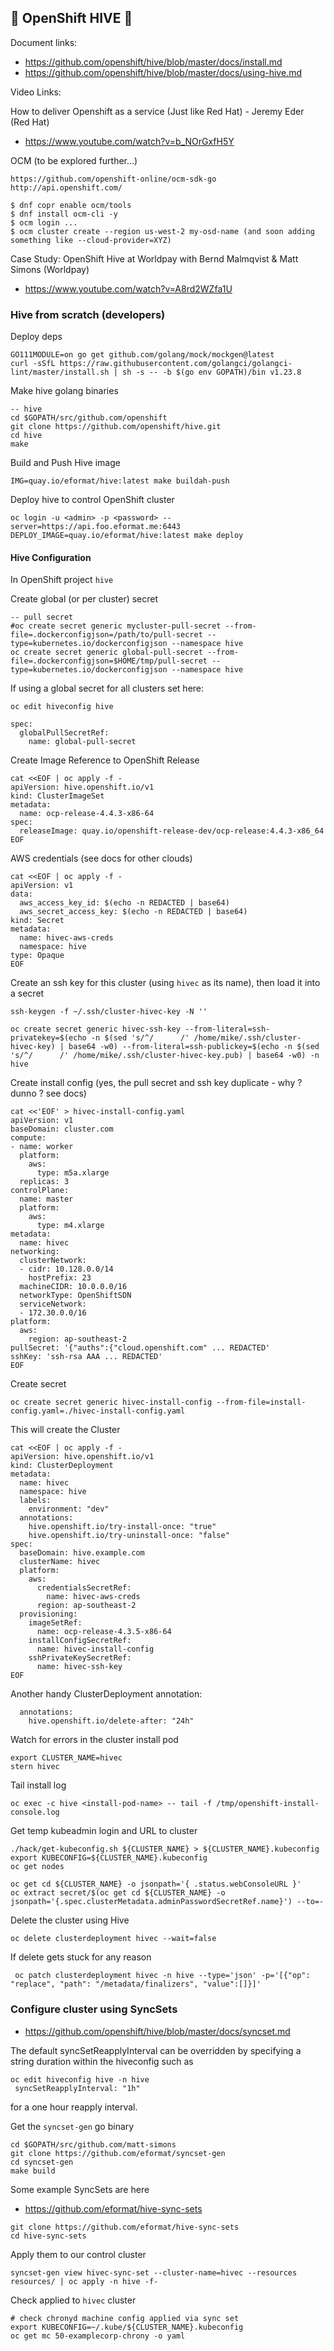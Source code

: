 ## 🐝 OpenShift HIVE 🐝

Document links:

- https://github.com/openshift/hive/blob/master/docs/install.md
- https://github.com/openshift/hive/blob/master/docs/using-hive.md

Video Links:

How to deliver Openshift as a service (Just like Red Hat) - Jeremy Eder (Red Hat)
- https://www.youtube.com/watch?v=b_NOrGxfH5Y

OCM (to be explored further...)
```
https://github.com/openshift-online/ocm-sdk-go
http://api.openshift.com/

$ dnf copr enable ocm/tools
$ dnf install ocm-cli -y
$ ocm login ...
$ ocm cluster create --region us-west-2 my-osd-name (and soon adding something like --cloud-provider=XYZ)
```

Case Study: OpenShift Hive at Worldpay with Bernd Malmqvist & Matt Simons (Worldpay)
- https://www.youtube.com/watch?v=A8rd2WZfa1U

### Hive from scratch (developers)

Deploy deps
```
GO111MODULE=on go get github.com/golang/mock/mockgen@latest
curl -sSfL https://raw.githubusercontent.com/golangci/golangci-lint/master/install.sh | sh -s -- -b $(go env GOPATH)/bin v1.23.8
```

Make hive golang binaries
```
-- hive
cd $GOPATH/src/github.com/openshift
git clone https://github.com/openshift/hive.git
cd hive
make
```

Build and Push Hive image
```
IMG=quay.io/eformat/hive:latest make buildah-push
```

Deploy hive to control OpenShift cluster
```
oc login -u <admin> -p <password> --server=https://api.foo.eformat.me:6443
DEPLOY_IMAGE=quay.io/eformat/hive:latest make deploy
```

#### Hive Configuration

In OpenShift project `hive`

Create global (or per cluster) secret
```
-- pull secret
#oc create secret generic mycluster-pull-secret --from-file=.dockerconfigjson=/path/to/pull-secret --type=kubernetes.io/dockerconfigjson --namespace hive
oc create secret generic global-pull-secret --from-file=.dockerconfigjson=$HOME/tmp/pull-secret --type=kubernetes.io/dockerconfigjson --namespace hive
```

If using a global secret for all clusters set here:
```
oc edit hiveconfig hive

spec:
  globalPullSecretRef:
    name: global-pull-secret
```

Create Image Reference to OpenShift Release
```
cat <<EOF | oc apply -f -
apiVersion: hive.openshift.io/v1
kind: ClusterImageSet
metadata:
  name: ocp-release-4.4.3-x86-64
spec:
  releaseImage: quay.io/openshift-release-dev/ocp-release:4.4.3-x86_64
EOF
```

AWS credentials (see docs for other clouds)
```
cat <<EOF | oc apply -f -
apiVersion: v1
data:
  aws_access_key_id: $(echo -n REDACTED | base64)
  aws_secret_access_key: $(echo -n REDACTED | base64)
kind: Secret
metadata:
  name: hivec-aws-creds
  namespace: hive
type: Opaque
EOF
```

Create an ssh key for this cluster (using `hivec` as its name), then load it into a secret
```
ssh-keygen -f ~/.ssh/cluster-hivec-key -N ''

oc create secret generic hivec-ssh-key --from-literal=ssh-privatekey=$(echo -n $(sed 's/^/      /' /home/mike/.ssh/cluster-hivec-key) | base64 -w0) --from-literal=ssh-publickey=$(echo -n $(sed 's/^/      /' /home/mike/.ssh/cluster-hivec-key.pub) | base64 -w0) -n hive
```

Create install config (yes, the pull secret and ssh key duplicate - why ? dunno ? see docs)
```
cat <<'EOF' > hivec-install-config.yaml
apiVersion: v1
baseDomain: cluster.com
compute:
- name: worker
  platform:
    aws:
      type: m5a.xlarge
  replicas: 3
controlPlane:
  name: master
  platform:
    aws:
      type: m4.xlarge
metadata:
  name: hivec
networking:
  clusterNetwork:
  - cidr: 10.128.0.0/14
    hostPrefix: 23
  machineCIDR: 10.0.0.0/16
  networkType: OpenShiftSDN
  serviceNetwork:
  - 172.30.0.0/16  
platform:
  aws:
    region: ap-southeast-2
pullSecret: '{"auths":{"cloud.openshift.com" ... REDACTED'
sshKey: 'ssh-rsa AAA ... REDACTED'
EOF
```

Create secret
```
oc create secret generic hivec-install-config --from-file=install-config.yaml=./hivec-install-config.yaml
```

This will create the Cluster
```
cat <<EOF | oc apply -f -
apiVersion: hive.openshift.io/v1
kind: ClusterDeployment
metadata:
  name: hivec
  namespace: hive
  labels:
    environment: "dev"
  annotations:
    hive.openshift.io/try-install-once: "true"
    hive.openshift.io/try-uninstall-once: "false"  
spec:
  baseDomain: hive.example.com
  clusterName: hivec
  platform:
    aws:
      credentialsSecretRef:
        name: hivec-aws-creds
      region: ap-southeast-2
  provisioning:
    imageSetRef:
      name: ocp-release-4.3.5-x86-64
    installConfigSecretRef:
      name: hivec-install-config
    sshPrivateKeySecretRef:
      name: hivec-ssh-key
EOF
```

Another handy ClusterDeployment annotation:
```
  annotations:
    hive.openshift.io/delete-after: "24h"
```

Watch for errors in the cluster install pod
```
export CLUSTER_NAME=hivec
stern hivec
```

Tail install log
```
oc exec -c hive <install-pod-name> -- tail -f /tmp/openshift-install-console.log
```

Get temp kubeadmin login and URL to cluster
```
./hack/get-kubeconfig.sh ${CLUSTER_NAME} > ${CLUSTER_NAME}.kubeconfig
export KUBECONFIG=${CLUSTER_NAME}.kubeconfig
oc get nodes

oc get cd ${CLUSTER_NAME} -o jsonpath='{ .status.webConsoleURL }'
oc extract secret/$(oc get cd ${CLUSTER_NAME} -o jsonpath='{.spec.clusterMetadata.adminPasswordSecretRef.name}') --to=-
```

Delete the cluster using Hive
```
oc delete clusterdeployment hivec --wait=false
```

If delete gets stuck for any reason
```
 oc patch clusterdeployment hivec -n hive --type='json' -p='[{"op": "replace", "path": "/metadata/finalizers", "value":[]}]'
```

### Configure cluster using SyncSets

- https://github.com/openshift/hive/blob/master/docs/syncset.md

The default syncSetReapplyInterval can be overridden by specifying a string duration within the hiveconfig such as
```
oc edit hiveconfig hive -n hive
 syncSetReapplyInterval: "1h"
```
for a one hour reapply interval.

Get the `syncset-gen` go binary
```
cd $GOPATH/src/github.com/matt-simons
git clone https://github.com/eformat/syncset-gen
cd syncset-gen
make build
```

Some example SyncSets are here
- https://github.com/eformat/hive-sync-sets

```
git clone https://github.com/eformat/hive-sync-sets
cd hive-sync-sets
```
Apply them to our control cluster
```
syncset-gen view hivec-sync-set --cluster-name=hivec --resources resources/ | oc apply -n hive -f-
```

Check applied to `hivec` cluster
```
# check chronyd machine config applied via sync set
export KUBECONFIG=~/.kube/${CLUSTER_NAME}.kubeconfig
oc get mc 50-examplecorp-chrony -o yaml
```
